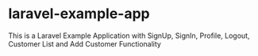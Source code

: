 # laravel-example-app
This is a Laravel Example Application with SignUp, SignIn, Profile, Logout, Customer List and Add Customer Functionality 
 
